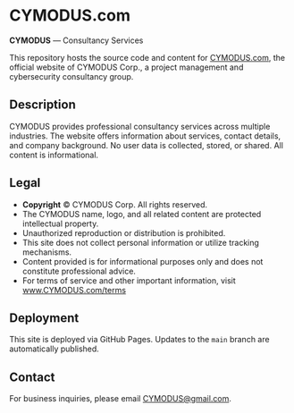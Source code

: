 # CYMODUS.com

**CYMODUS** — Consultancy Services

This repository hosts the source code and content for [CYMODUS.com](https://cymodus.com), the official website of CYMODUS Corp., a project management and cybersecurity consultancy group.

## Description

CYMODUS provides professional consultancy services across multiple industries. The website offers information about services, contact details, and company background. No user data is collected, stored, or shared. All content is informational.

## Legal

- **Copyright** © CYMODUS Corp. All rights reserved.
- The CYMODUS name, logo, and all related content are protected intellectual property.
- Unauthorized reproduction or distribution is prohibited.
- This site does not collect personal information or utilize tracking mechanisms.
- Content provided is for informational purposes only and does not constitute professional advice.
- For terms of service and other important information, visit www.CYMODUS.com/terms

## Deployment

This site is deployed via GitHub Pages. Updates to the `main` branch are automatically published.

## Contact

For business inquiries, please email CYMODUS@gmail.com.
